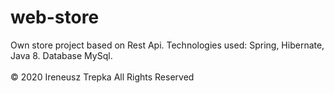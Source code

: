 # web-store
Own store project based on Rest Api. Technologies used: Spring, Hibernate, Java 8. Database MySql.<br/><br/>
© 2020 Ireneusz Trepka All Rights Reserved
